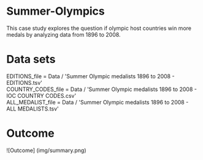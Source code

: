 # Summer-Olympics

This case study explores the question if olympic host countries win more medals by analyzing data from 1896 to 2008. 

# Data sets

EDITIONS_file  = Data / 'Summer Olympic medalists 1896 to 2008 - EDITIONS.tsv'\
COUNTRY_CODES_file  = Data / 'Summer Olympic medalists 1896 to 2008 - IOC COUNTRY CODES.csv'\
ALL_MEDALIST_file   = Data / 'Summer Olympic medalists 1896 to 2008 - ALL MEDALISTS.tsv'

# Outcome

![Outcome] (img/summary.png)
